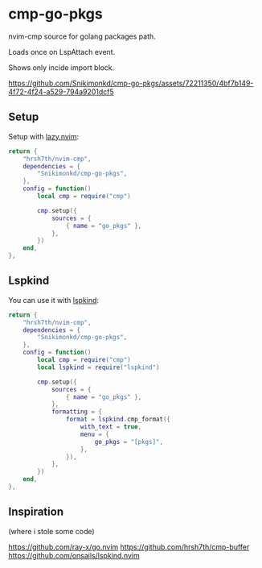 # cmp-go-pkgs

nvim-cmp source for golang packages path.

Loads once on LspAttach event.

Shows only incide import block.

https://github.com/Snikimonkd/cmp-go-pkgs/assets/72211350/4bf7b149-4f72-4f24-a529-794a9201dcf5

## Setup

Setup with [lazy.nvim](https://github.com/folke/lazy.nvim):

```lua
return {
    "hrsh7th/nvim-cmp",
    dependencies = {
        "Snikimonkd/cmp-go-pkgs",
    },
    config = function()
        local cmp = require("cmp")

        cmp.setup({
            sources = {
                { name = "go_pkgs" },
            },
        })
    end,
},
```

## Lspkind

You can use it with [lspkind](https://github.com/onsails/lspkind.nvim):

```lua
return {
    "hrsh7th/nvim-cmp",
    dependencies = {
        "Snikimonkd/cmp-go-pkgs",
    },
    config = function()
        local cmp = require("cmp")
        local lspkind = require("lspkind")

        cmp.setup({
            sources = {
                { name = "go_pkgs" },
            },
            formatting = {
                format = lspkind.cmp_format({
                    with_text = true,
                    menu = {
                        go_pkgs = "[pkgs]",
                    },
                }),
            },
        })
    end,
},
```

## Inspiration

(where i stole some code)

https://github.com/ray-x/go.nvim
https://github.com/hrsh7th/cmp-buffer
https://github.com/onsails/lspkind.nvim
